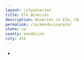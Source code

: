 ```yaml
---
layout: citywineries
title: Elk Wineries
description: Wineries in Elk, CA
permalink: /ca/mendocino/elk/
state: ca
county: mendocino
city: elk
---
```

-
